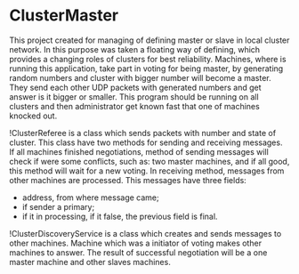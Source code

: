# ClusterMaster

This project created for managing of defining master or slave in local cluster network. In this purpose was taken a floating way of defining, which provides a changing roles of clusters for best reliability. Machines, where is running this application, take part in voting for being master, by generating random numbers and cluster with bigger number will become a master. They send each other UDP packets with generated numbers and get answer is it bigger or smaller. This program should be running on all clusters and then administrator get known fast that one of machines knocked out.

!ClusterReferee is a class which sends packets with number and state of cluster. This class have two methods for sending and receiving messages. If all machines finished negotiations, method of sending messages will check if were some conflicts, such as: two master machines, and if all good, this method will wait for a new voting. In receiving method, messages from other machines are processed. This messages have three fields:
- address, from where message came;
- if sender a primary;
- if it in processing, if it false, the previous field is final.

!ClusterDiscoveryService is a class which creates and sends messages to other machines. Machine which was a initiator of voting makes other machines to answer. The result of successful negotiation will be a one master machine and other slaves machines.
